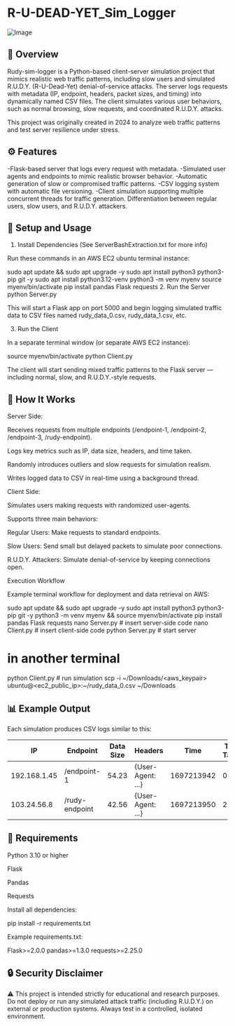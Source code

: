 # R-U-DEAD-YET_Sim_Logger

![Image](https://github.com/user-attachments/assets/9a8a3067-43df-4215-89a5-b039ed730d0f)


## 📖 Overview

Rudy-sim-logger is a Python-based client-server simulation project that mimics realistic web traffic patterns, including slow users and simulated R.U.D.Y. (R-U-Dead-Yet) denial-of-service attacks. The server logs requests with metadata (IP, endpoint, headers, packet sizes, and timing) into dynamically named CSV files. The client simulates various user behaviors, such as normal browsing, slow requests, and coordinated R.U.D.Y. attacks.

This project was originally created in 2024 to analyze web traffic patterns and test server resilience under stress.

## ⚙️ Features
-Flask-based server that logs every request with metadata.
-Simulated user agents and endpoints to mimic realistic browser behavior.
-Automatic generation of slow or compromised traffic patterns.
-CSV logging system with automatic file versioning.
-Client simulation supporting multiple concurrent threads for traffic generation.
Differentiation between regular users, slow users, and R.U.D.Y. attackers.

## 🚀 Setup and Usage
1. Install Dependencies (See ServerBashExtraction.txt for more info)

Run these commands in an AWS EC2 ubuntu terminal instance:

sudo apt update && sudo apt upgrade -y
sudo apt install python3 python3-pip git -y
sudo apt install python3.12-venv
python3 -m venv myenv
source myenv/bin/activate
pip install pandas Flask requests
2. Run the Server
python Server.py

This will start a Flask app on port 5000 and begin logging simulated traffic data to CSV files named rudy_data_0.csv, rudy_data_1.csv, etc.

3. Run the Client

In a separate terminal window (or separate AWS EC2 instance):

source myenv/bin/activate
python Client.py

The client will start sending mixed traffic patterns to the Flask server — including normal, slow, and R.U.D.Y.-style requests.

## 🧠 How It Works

Server Side:


Receives requests from multiple endpoints (/endpoint-1, /endpoint-2, /endpoint-3, /rudy-endpoint).

Logs key metrics such as IP, data size, headers, and time taken.

Randomly introduces outliers and slow requests for simulation realism.

Writes logged data to CSV in real-time using a background thread.


Client Side: 

Simulates users making requests with randomized user-agents.

Supports three main behaviors:

Regular Users: Make requests to standard endpoints.

Slow Users: Send small but delayed packets to simulate poor connections.

R.U.D.Y. Attackers: Simulate denial-of-service by keeping connections open.

Execution Workflow

Example terminal workflow for deployment and data retrieval on AWS:

sudo apt update && sudo apt upgrade -y
sudo apt install python3 python3-pip git -y
python3 -m venv myenv && source myenv/bin/activate
pip install pandas Flask requests
nano Server.py  # insert server-side code
nano Client.py  # insert client-side code
python Server.py  # start server
# in another terminal
python Client.py  # run simulation
scp -i ~/Downloads/<aws_keypair> ubuntu@<ec2_public_ip>:~/rudy_data_0.csv ~/Downloads

## 📊 Example Output

Each simulation produces CSV logs similar to this:


| IP           | Endpoint       | Data Size | Headers           | Time       | Time Taken | Is Slow | Compromised |
|--------------|----------------|-----------|-------------------|------------|-------------|----------|--------------|
| 192.168.1.45 | /endpoint-1    | 54.23     | {User-Agent: ...} | 1697213942 | 0.85        | False    | False        |
| 103.24.56.8  | /rudy-endpoint | 42.56     | {User-Agent: ...} | 1697213950 | 2.33        | True     | True         |


## 🧰 Requirements

Python 3.10 or higher

Flask

Pandas

Requests

Install all dependencies:

pip install -r requirements.txt

Example requirements.txt:

Flask>=2.0.0
pandas>=1.3.0
requests>=2.25.0

## 🔒 Security Disclaimer

⚠️ This project is intended strictly for educational and research purposes.
Do not deploy or run any simulated attack traffic (including R.U.D.Y.) on external or production systems.
Always test in a controlled, isolated environment.

